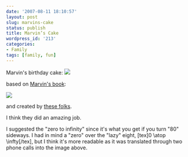 ```yaml
---
date: '2007-08-11 18:10:57'
layout: post
slug: marvins-cake
status: publish
title: Marvin’s Cake
wordpress_id: '213'
categories:
- Family
tags: [family, fun]
---
```


Marvin's birthday cake:
![](http://osteele.com/images/2007/marvin-cake.jpg)

<!-- more -->

based on [Marvin's book](http://www.amazon.com/Emotion-Machine-Commonsense-Artificial-Intelligence/dp/0743276639):

[![](http://osteele.com/images/2007/emotion-machine.jpg)](http://www.amazon.com/Emotion-Machine-Commonsense-Artificial-Intelligence/dp/0743276639)

and created by [these folks](http://www.partyfavorsbrookline.com/).

I think they did an amazing job.

I suggested the "zero to infinity" since it's what you get if you turn "80" sideways.  I had in mind a "zero" over the "lazy" eight, [tex]0 \atop \infty[/tex], but I think it's more readable as it was translated through two phone calls into the image above.
